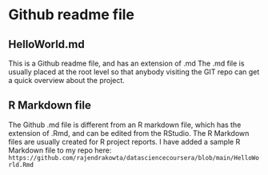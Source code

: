 # Github readme file

## HelloWorld.md
This is a Github readme file, and has an extension of .md
The .md file is usually placed at the root level so that anybody visiting the GIT repo can get a quick overview about the project.

## R Markdown file
The Github .md file is different from an R markdown file, which has the extension of .Rmd, and can be edited from the RStudio. 
The R Markdown files are usually created for R project reports.
I have added a sample R Markdown file to my repo here: `https://github.com/rajendrakowta/datasciencecoursera/blob/main/HelloWorld.Rmd`

